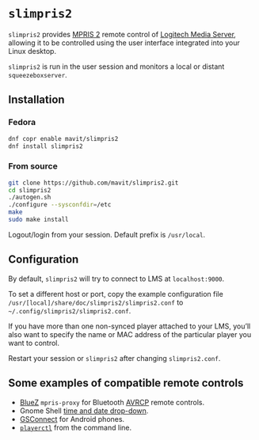 # `slimpris2`

`slimpris2` provides [MPRIS 2](https://specifications.freedesktop.org/mpris-spec/latest/) remote control of [Logitech Media Server](http://wiki.slimdevices.com/index.php/Logitech_Media_Server), allowing it to be controlled using the user interface integrated into your Linux desktop.

`slimpris2` is run in the user session and monitors a local or distant `squeezeboxserver`.

## Installation

### Fedora

```sh
dnf copr enable mavit/slimpris2
dnf install slimpris2
```

### From source

```sh
git clone https://github.com/mavit/slimpris2.git
cd slimpris2
./autogen.sh
./configure --sysconfdir=/etc
make
sudo make install
```

Logout/login from your session.  Default prefix is `/usr/local`.

## Configuration

By default, `slimpris2` will try to connect to LMS at `localhost:9000`.

To set a different host or port, copy the example configuration file `/usr/[local]/share/doc/slimpris2/slimpris2.conf` to `~/.config/slimpris2/slimpris2.conf`.

If you have more than one non-synced player attached to your LMS, youʼll also want to specify the name or MAC address of the particular player you want to control.

Restart your session or `slimpris2` after changing `slimpris2.conf`.

## Some examples of compatible remote controls

- [BlueZ](http://www.bluez.org/) `mpris-proxy` for Bluetooth [AVRCP](https://en.wikipedia.org/wiki/List_of_Bluetooth_profiles#Audio/Video_Remote_Control_Profile_(AVRCP)) remote controls.
- Gnome Shell [time and date drop-down](https://wiki.gnome.org/Projects/GnomeShell/CheatSheet#The_top_bar).
- [GSConnect](https://github.com/GSConnect/gnome-shell-extension-gsconnect/wiki) for Android phones.
- [`playerctl`](https://github.com/altdesktop/playerctl) from the command line.
